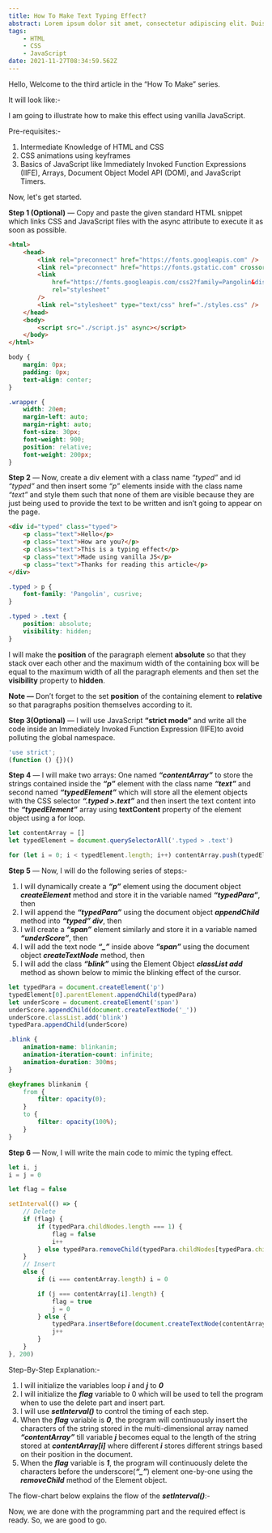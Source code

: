 ```yaml
---
title: How To Make Text Typing Effect?
abstract: Lorem ipsum dolor sit amet, consectetur adipiscing elit. Duis quam nisl, sollicitudin vitae libero non, faucibus vulputate sem. Donec placerat est a dapibus vehicula. Quisque viverra sagittis scelerisque. Aenean lectus purus, sagittis sed dolor in, pharetra maximus magna. Aliquam nec leo non tortor scelerisque tincidunt. Quisque volutpat metus arcu, quis lacinia tortor suscipit euismod. Sed fermentum non risus at aliquet. Interdum et malesuada fames ac ante ipsum primis in faucibus. Integer placerat pellentesque malesuada.
tags:
    - HTML
    - CSS
    - JavaScript
date: 2021-11-27T08:34:59.562Z
---
```


Hello, Welcome to the third article in the “How To Make” series.

It will look like:-

I am going to illustrate how to make this effect using vanilla JavaScript.

Pre-requisites:-

1. Intermediate Knowledge of HTML and CSS
2. CSS animations using keyframes
3. Basics of JavaScript like Immediately Invoked Function Expressions (IIFE), Arrays, Document Object Model API (DOM), and JavaScript Timers.

Now, let's get started.

**Step 1 (Optional)** — Copy and paste the given standard HTML snippet which links CSS and JavaScript files with the async attribute to execute it as soon as possible.

```html
<html>
    <head>
        <link rel="preconnect" href="https://fonts.googleapis.com" />
        <link rel="preconnect" href="https://fonts.gstatic.com" crossorigin />
        <link
            href="https://fonts.googleapis.com/css2?family=Pangolin&display=swap"
            rel="stylesheet"
        />
        <link rel="stylesheet" type="text/css" href="./styles.css" />
    </head>
    <body>
        <script src="./script.js" async></script>
    </body>
</html>
```

```css
body {
    margin: 0px;
    padding: 0px;
    text-align: center;
}

.wrapper {
    width: 20em;
    margin-left: auto;
    margin-right: auto;
    font-size: 30px;
    font-weight: 900;
    position: relative;
    font-weight: 200px;
}
```

**Step 2** — Now, create a div element with a class name _“typed”_ and id _“typed”_ and then insert some _“p”_ elements inside with the class name _“text”_ and style them such that none of them are visible because they are just being used to provide the text to be written and isn’t going to appear on the page.

```html
<div id="typed" class="typed">
    <p class="text">Hello</p>
    <p class="text">How are you?</p>
    <p class="text">This is a typing effect</p>
    <p class="text">Made using vanilla JS</p>
    <p class="text">Thanks for reading this article</p>
</div>
```

```css
.typed > p {
    font-family: 'Pangolin', cusrive;
}

.typed > .text {
    position: absolute;
    visibility: hidden;
}
```

I will make the **position** of the paragraph element **absolute** so that they stack over each other and the maximum width of the containing box will be equal to the maximum width of all the paragraph elements and then set the **visibility** property to **hidden**.

**Note —** Don’t forget to the set **position** of the containing element to **relative** so that paragraphs position themselves according to it.

**Step 3(Optional)** — I will use JavaScript **“strict mode”** and write all the code inside an Immediately Invoked Function Expression (IIFE)to avoid polluting the global namespace.

```js
'use strict';
(function () {})()
```

**Step 4** — I will make two arrays: One named **_“contentArray”_** to store the strings contained inside the **_“p”_** element with the class name **_“text”_** and second named **_“typedElement”_** which will store all the element objects with the CSS selector **_“.typed >.text”_** and then insert the text content into the **_“typedElement”_** array using **textContent** property of the element object using a for loop.

```js
let contentArray = []
let typedElement = document.querySelectorAll('.typed > .text')

for (let i = 0; i < typedElement.length; i++) contentArray.push(typedElement[i].textContent)
```

**Step 5** — Now, I will do the following series of steps:-

1. I will dynamically create a **_“p”_** element using the document object **_createElement_** method and store it in the variable named **_“typedPara”_**, then
2. I will append the **_“typedPara”_** using the document object **_appendChild_** method into **_“typed” div_**, then
3. I will create a **_“span”_** element similarly and store it in a variable named **_“underScore”_**, then
4. I will add the text node **_“\_”_** inside above **_“span”_** using the document object **_createTextNode_** method, then
5. I will add the class **_“blink”_** using the Element Object **_classList add_** method as shown below to mimic the blinking effect of the cursor.

```js
let typedPara = document.createElement('p')
typedElement[0].parentElement.appendChild(typedPara)
let underScore = document.createElement('span')
underScore.appendChild(document.createTextNode('_'))
underScore.classList.add('blink')
typedPara.appendChild(underScore)
```

```css
.blink {
    animation-name: blinkanim;
    animation-iteration-count: infinite;
    animation-duration: 300ms;
}

@keyframes blinkanim {
    from {
        filter: opacity(0);
    }
    to {
        filter: opacity(100%);
    }
}
```

**Step 6** — Now, I will write the main code to mimic the typing effect.

```js
let i, j
i = j = 0

let flag = false

setInterval(() => {
    // Delete
    if (flag) {
        if (typedPara.childNodes.length === 1) {
            flag = false
            i++
        } else typedPara.removeChild(typedPara.childNodes[typedPara.childNodes.length - 2])
    }
    // Insert
    else {
        if (i === contentArray.length) i = 0

        if (j === contentArray[i].length) {
            flag = true
            j = 0
        } else {
            typedPara.insertBefore(document.createTextNode(contentArray[i][j]), underScore)
            j++
        }
    }
}, 200)
```

Step-By-Step Explanation:-

1. I will initialize the variables loop **_i_** and **_j_** to **_0_**
2. I will initialize the **_flag_** variable to 0 which will be used to tell the program when to use the delete part and insert part.
3. I will use **_setInterval()_** to control the timing of each step.
4. When the **_flag_** variable is **_0_**, the program will continuously insert the characters of the string stored in the multi-dimensional array named **_“contentArray”_** till variable **_j_** becomes equal to the length of the string stored at **_contentArray[i]_** where different **_i_** stores different strings based on their position in the document.
5. When the **_flag_** variable is **_1_**, the program will continuously delete the characters before the underscore(**_“\_”_**) element one-by-one using the **_removeChild_** method of the Element object.

The flow-chart below explains the flow of the **_setInterval()_**:-

Now, we are done with the programming part and the required effect is ready. So, we are good to go.
